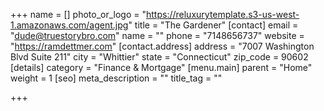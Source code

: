 +++
name = []
photo_or_logo = "https://reluxurytemplate.s3-us-west-1.amazonaws.com/agent.jpg"
title = "The Gardener"
[contact]
email = "dude@truestorybro.com"
name = ""
phone = "7148656737"
website = "https://ramdettmer.com"
[contact.address]
address = "7007 Washington Blvd Suite 211"
city = "Whittier"
state = "Connecticut"
zip_code = 90602
[details]
category = "Finance & Mortgage"
[menu.main]
parent = "Home"
weight = 1
[seo]
meta_description = ""
title_tag = ""

+++

